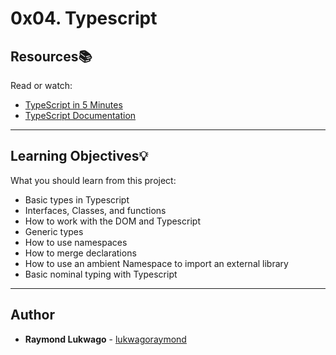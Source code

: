 # 0x04. Typescript

## Resources:books:
Read or watch:
* [TypeScript in 5 Minutes](https://www.typescriptlang.org/docs/handbook/typescript-in-5-minutes.html)
* [TypeScript Documentation](https://www.typescriptlang.org/docs/handbook/basic-types.html)

---
## Learning Objectives:bulb:
What you should learn from this project:

* Basic types in Typescript
* Interfaces, Classes, and functions
* How to work with the DOM and Typescript
* Generic types
* How to use namespaces
* How to merge declarations
* How to use an ambient Namespace to import an external library
* Basic nominal typing with Typescript

---

## Author
* **Raymond Lukwago** - [lukwagoraymond](https://github.com/lukwagoraymond)